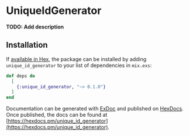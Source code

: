 # UniqueIdGenerator

**TODO: Add description**

## Installation

If [available in Hex](https://hex.pm/docs/publish), the package can be installed
by adding `unique_id_generator` to your list of dependencies in `mix.exs`:

```elixir
def deps do
  [
    {:unique_id_generator, "~> 0.1.0"}
  ]
end
```

Documentation can be generated with [ExDoc](https://github.com/elixir-lang/ex_doc)
and published on [HexDocs](https://hexdocs.pm). Once published, the docs can
be found at [https://hexdocs.pm/unique_id_generator](https://hexdocs.pm/unique_id_generator).

